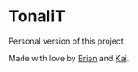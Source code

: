TonaliT
=======
Personal version of this project

Made with love by <a href="https://github.com/bsantero">Brian</a> and <a href="https://github.com/kaicataldo">Kai</a>.
